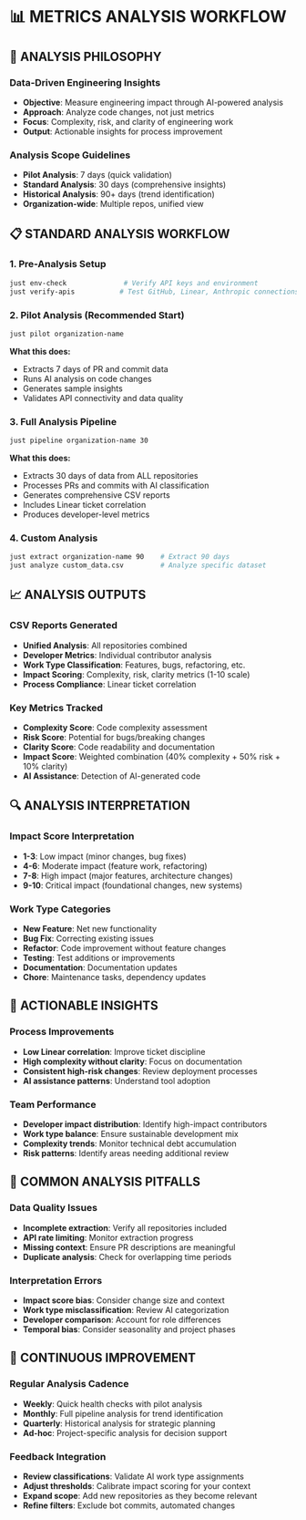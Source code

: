 # 📊 METRICS ANALYSIS WORKFLOW

## 🎯 ANALYSIS PHILOSOPHY

### Data-Driven Engineering Insights
- **Objective**: Measure engineering impact through AI-powered analysis
- **Approach**: Analyze code changes, not just metrics
- **Focus**: Complexity, risk, and clarity of engineering work
- **Output**: Actionable insights for process improvement

### Analysis Scope Guidelines
- **Pilot Analysis**: 7 days (quick validation)
- **Standard Analysis**: 30 days (comprehensive insights)
- **Historical Analysis**: 90+ days (trend identification)
- **Organization-wide**: Multiple repos, unified view

## 📋 STANDARD ANALYSIS WORKFLOW

### 1. Pre-Analysis Setup
```bash
just env-check              # Verify API keys and environment
just verify-apis           # Test GitHub, Linear, Anthropic connections
```

### 2. Pilot Analysis (Recommended Start)
```bash
just pilot organization-name
```
**What this does:**
- Extracts 7 days of PR and commit data
- Runs AI analysis on code changes
- Generates sample insights
- Validates API connectivity and data quality

### 3. Full Analysis Pipeline
```bash
just pipeline organization-name 30
```
**What this does:**
- Extracts 30 days of data from ALL repositories
- Processes PRs and commits with AI classification
- Generates comprehensive CSV reports
- Includes Linear ticket correlation
- Produces developer-level metrics

### 4. Custom Analysis
```bash
just extract organization-name 90    # Extract 90 days
just analyze custom_data.csv         # Analyze specific dataset
```

## 📈 ANALYSIS OUTPUTS

### CSV Reports Generated
- **Unified Analysis**: All repositories combined
- **Developer Metrics**: Individual contributor analysis
- **Work Type Classification**: Features, bugs, refactoring, etc.
- **Impact Scoring**: Complexity, risk, clarity metrics (1-10 scale)
- **Process Compliance**: Linear ticket correlation

### Key Metrics Tracked
- **Complexity Score**: Code complexity assessment
- **Risk Score**: Potential for bugs/breaking changes
- **Clarity Score**: Code readability and documentation
- **Impact Score**: Weighted combination (40% complexity + 50% risk + 10% clarity)
- **AI Assistance**: Detection of AI-generated code

## 🔍 ANALYSIS INTERPRETATION

### Impact Score Interpretation
- **1-3**: Low impact (minor changes, bug fixes)
- **4-6**: Moderate impact (feature work, refactoring)
- **7-8**: High impact (major features, architecture changes)
- **9-10**: Critical impact (foundational changes, new systems)

### Work Type Categories
- **New Feature**: Net new functionality
- **Bug Fix**: Correcting existing issues
- **Refactor**: Code improvement without feature changes
- **Testing**: Test additions or improvements
- **Documentation**: Documentation updates
- **Chore**: Maintenance tasks, dependency updates

## 🎯 ACTIONABLE INSIGHTS

### Process Improvements
- **Low Linear correlation**: Improve ticket discipline
- **High complexity without clarity**: Focus on documentation
- **Consistent high-risk changes**: Review deployment processes
- **AI assistance patterns**: Understand tool adoption

### Team Performance
- **Developer impact distribution**: Identify high-impact contributors
- **Work type balance**: Ensure sustainable development mix
- **Complexity trends**: Monitor technical debt accumulation
- **Risk patterns**: Identify areas needing additional review

## 🚨 COMMON ANALYSIS PITFALLS

### Data Quality Issues
- **Incomplete extraction**: Verify all repositories included
- **API rate limiting**: Monitor extraction progress
- **Missing context**: Ensure PR descriptions are meaningful
- **Duplicate analysis**: Check for overlapping time periods

### Interpretation Errors
- **Impact score bias**: Consider change size and context
- **Work type misclassification**: Review AI categorization
- **Developer comparison**: Account for role differences
- **Temporal bias**: Consider seasonality and project phases

## 🔄 CONTINUOUS IMPROVEMENT

### Regular Analysis Cadence
- **Weekly**: Quick health checks with pilot analysis
- **Monthly**: Full pipeline analysis for trend identification
- **Quarterly**: Historical analysis for strategic planning
- **Ad-hoc**: Project-specific analysis for decision support

### Feedback Integration
- **Review classifications**: Validate AI work type assignments
- **Adjust thresholds**: Calibrate impact scoring for your context
- **Expand scope**: Add new repositories as they become relevant
- **Refine filters**: Exclude bot commits, automated changes